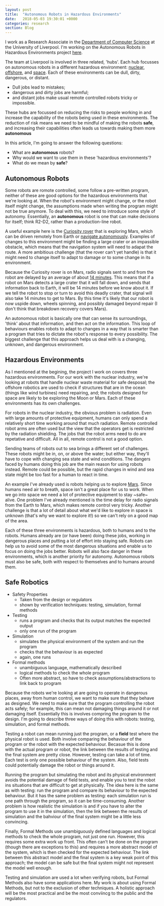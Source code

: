 ```yaml
---
layout: post
title:  "Autonomous Robots in Hazardous Environments"
date:   2018-05-03 19:30:01 +0000
categories: research
section: Blog
---
```


I work as a Research Associate in the [Department of Computer Science](https://www.liverpool.ac.uk/computer-science/) at the University of Liverpool. I'm working on the Autonomous Robots in Hazardous Environments project [here](https://www.epsrc.ac.uk/funding/calls/raihubs/).

The team at Liverpool is involved in three related, 'hubs'. Each hub focusses on autonomous robots in a different hazardous environment: [nuclear](http://rainhub.org.uk/), [offshore](https://orcahub.org/), and [space](http://cgi.csc.liv.ac.uk/~michael/FAIR-SPACE-Hub/). Each of these environments can be dull, dirty, dangerous, or distant.

* Dull jobs lead to mistakes;
* dangerous and dirty jobs are harmful;
* and distant jobs make usual remote controlled robots tricky or impossible.

These hubs are focussed on reducing the risks to people working in and increase the capability of the robots being used in these environments. The reduction of risk means we need to be mindful of making the robots __safe__, and increasing their capabilities often leads us towards making them more __autonomous__

In this article, I'm going to answer the following questions:
* What are __autonomous__ robots?
* Why would we want to use them in these 'hazardous environments'?
* What do we mean by __safe__?

## Autonomous Robots

Some robots are romote controlled, some follow a pre-written program, neither of these are good options for the hazardous environments that we're looking at. When the robot's environment might change, or the robot itself might change, the assumptions made when writing the program might not be true anymore. To deal with this, we need to introduce some style of autonomy. Essentially, an __autonomous__ robot is one that can make decisions for itself; think R2-D2, rather than a production-line robot.

A useful example here is the [Curiosity rover](https://mars.nasa.gov/msl/) that is exploring Mars, which can be driven remotely from Earth or [navigate autonomously](https://www.jpl.nasa.gov/news/news.php?release=2013-259). Examples of changes to this environment might be finding a large crater or an impassible obstacle, which means that the navigation system will need to adapat the route. A more ambitious challenge (that the rover can't yet handle) is that it might need to change itself to adapt to damage or to some change in its environment.

Because the Curiosity rover is on Mars, radio signals sent to and from the robot are delayed by an average of about [14 minutes](http://blogs.esa.int/mex/2012/08/05/time-delay-between-mars-and-earth/). This means that if a robot on Mars detects a large crater that it will fall down, and sends that information back to Earth, it will be 14 minutes before we know about it. If we tell the robot to stop or turn to avoid this deadly crater, that signal will also take 14 minutes to get to Mars. By this time it's likely that our robot is now uspide down, wheels spinning, and possibly damaged beyond repair (I don't think that breakdown recovery covers Mars).

An autonomous robot is basically one that can sense its surroundings, 'think' about that information, and then act on the information. This loop of behaviours enables robots to adapt to changes in a way that is smarter than a program that tries to dictate the robot's response to every possibility. The biggest challenge that this approach helps us deal with is a changing, unknown, and dangerous environment.


## Hazardous Environments

As I mentioned at the begining, the project I work on covers three hazardous environments. For our work with the nuclear industry, we're looking at robots that handle nuclear waste material for safe desposal; the offshore robotics are used to check if structures that are in the ocean (things like wind turbines) need repairing, and; the robots designed for space are likely to be exploring the Moon or Mars. Each of these environments has its own challenges.

For robots in the nuclear industry, the obvious problem is radiation. Even with large amounts of protective equipment, humans can only spend a relatively short time working around that much radiation. Remote controlled robot arms are often used but the view that the operators get is restricted by the radiation shielding. The jobs that the robot arms need to do are repetative and difficult. All in all, remote control is not a good option.

Sending teams of robots out to sea brings a different set of challenges. These robots might be in, on, or above the water; but either way, they'll have to cope with changing sea state and wind conditions. The dangers faced by humans doing this job are the main reason for using robots instead. Remote could be possible, but the rapid changes in wind and sea state might be too fast for a human to react in time.

An example I've already used is robots helping us to explore [Mars](https://mars.nasa.gov/msl/). Since humans need air to breath, space isn't a great place for us to work. When we go into space we need a lot of protective equipment to stay ~safe~ alive. One problem I've already mentioned is the time delay for radio signals from the Earth to Mars, which makes remote control very tricky. Another challenge is that a lot of detail about what we'd like to explore in space is unknown (that's why we want to explore it!) so we can't rely on a good map of the area.

Each of these three environments is hazardous, both to humans and to the robots. Humans already are (or have been) doing these jobs, working in dangerous places and putting a lot of effort into staying safe. Robots can help us to avoid some of the most dangerous situations and enable us to focus on doing the jobs better. Robots will also face danger in these environments, which is another priority for autonomy. Autonomous robots must also be safe, both with respect to themselves and to humans around them.


## Safe Robotics

[//]: # (Too Big)


* Safety Properties
    - Taken from the design or regulators
    - shown by verification techniques: testing, simulation, formal methods
* Testing
    - runs a program and checks that its output matches the expected output
    - only one run of the program
* Simulation
    - simulates the physical environment of the system and run the program
    - checks that the behaviour is as expected
    - again, one runs
* Formal methods
    - unambiguous language, mathematically described
    - logical methods to check the whole program
    - Often more abstract, so have to check assumptions/abstractions to link back to program


Because the robots we're looking at are going to operate in dangerous places, away from human control, we want to make sure that they behave as designed. We need to make sure that the program controlling the robot acts safely; for example, this can mean not damaging things around it or not damaging itself. Essentially this is involves compring the program to the design. I'm going to describe three ways of doing this with robots: testing, simulation, and formal methods.

Testing a robot can mean running just the program, or a __field__ test where the physical robot is used. Both involve comparing the behaviour of the program or the robot with the expected behaviour. Becasue this is done with the actual program or robot, the link between the results of testing and the final system are pretty close. However, testing can take a lot of time. Each test is only one possible behaviour of the system. Also, field tests could potentially damage the robot or things around it.

Running the program but simulating the robot and its physical environment avoids the potential damage of field tests, and enable you to test the robot ins situations that are difficult to get at physically. The idea here is the same as with testing: run the program and compare its behaviour to the expected behaviour. But it has the same problem as testing: each simulation run is one path through the program, so it can be time-consuming. Another problem is how realistic the simulation is and if you have to alter the program to use it in the simulation, then the link between the results of simulation and the bahviour of the final system might be a little less convincing.

Finally, Formal Methods use unambiguously defined languages and logical methods to check the whole program, not just one run. However, this requires some extra work up front. This often can't be done on the program (though there are exceptions to this) and requires a more abstract model of the system, which is then checked for the expected behaviour. The link between this abstract model and the final system is a key weak point of this approach; the model can be safe but the final system might not represent the model well enough.

Testing and simulation are used a lot when verifying robots, but Formal Methods also have some applications here. My work is about using Formal Methods, but not to the exclusion of other techniques. A holistic approach will be the most practical and be the most conviincg to the public and the regulators.
